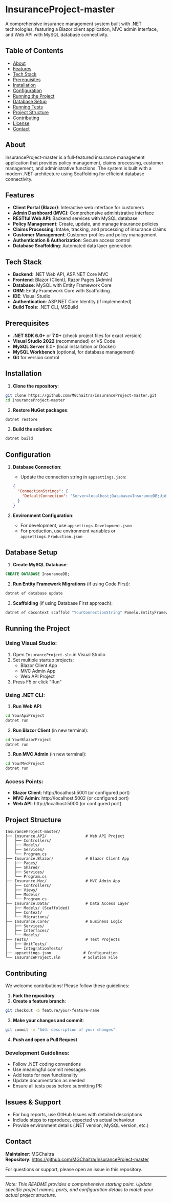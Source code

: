 # InsuranceProject-master

A comprehensive insurance management system built with .NET technologies, featuring a Blazor client application, MVC admin interface, and Web API with MySQL database connectivity.

## Table of Contents
- [About](#about)
- [Features](#features)
- [Tech Stack](#tech-stack)
- [Prerequisites](#prerequisites)
- [Installation](#installation)
- [Configuration](#configuration)
- [Running the Project](#running-the-project)
- [Database Setup](#database-setup)
- [Running Tests](#running-tests)
- [Project Structure](#project-structure)
- [Contributing](#contributing)
- [License](#license)
- [Contact](#contact)

## About

InsuranceProject-master is a full-featured insurance management application that provides policy management, claims processing, customer management, and administrative functions. The system is built with a modern .NET architecture using Scaffolding for efficient database connectivity.

## Features

- **Client Portal (Blazor)**: Interactive web interface for customers
- **Admin Dashboard (MVC)**: Comprehensive administrative interface
- **RESTful Web API**: Backend services with MySQL database
- **Policy Management**: Create, update, and manage insurance policies
- **Claims Processing**: Intake, tracking, and processing of insurance claims
- **Customer Management**: Customer profiles and policy management
- **Authentication & Authorization**: Secure access control
- **Database Scaffolding**: Automated data layer generation

## Tech Stack

- **Backend**: .NET Web API, ASP.NET Core MVC
- **Frontend**: Blazor (Client), Razor Pages (Admin)
- **Database**: MySQL with Entity Framework Core
- **ORM**: Entity Framework Core with Scaffolding
- **IDE**: Visual Studio
- **Authentication**: ASP.NET Core Identity (if implemented)
- **Build Tools**: .NET CLI, MSBuild

## Prerequisites

- **.NET SDK 6.0+** or **7.0+** (check project files for exact version)
- **Visual Studio 2022** (recommended) or VS Code
- **MySQL Server** 8.0+ (local installation or Docker)
- **MySQL Workbench** (optional, for database management)
- **Git** for version control

## Installation

1. **Clone the repository**:
```bash
git clone https://github.com/MGChaitra/InsuranceProject-master.git
cd InsuranceProject-master
```

2. **Restore NuGet packages**:
```bash
dotnet restore
```

3. **Build the solution**:
```bash
dotnet build
```

## Configuration

1. **Database Connection**:
   - Update the connection string in `appsettings.json`:
   ```json
   {
     "ConnectionStrings": {
       "DefaultConnection": "Server=localhost;Database=InsuranceDB;Uid=your_username;Pwd=your_password;"
     }
   }
   ```

2. **Environment Configuration**:
   - For development, use `appsettings.Development.json`
   - For production, use environment variables or `appsettings.Production.json`

## Database Setup

1. **Create MySQL Database**:
```sql
CREATE DATABASE InsuranceDB;
```

2. **Run Entity Framework Migrations** (if using Code First):
```bash
dotnet ef database update
```

3. **Scaffolding** (if using Database First approach):
```bash
dotnet ef dbcontext scaffold "YourConnectionString" Pomelo.EntityFrameworkCore.MySql -OutputDir Models -ContextDir Data -Context InsuranceDbContext -Force
```

## Running the Project

### Using Visual Studio:
1. Open `InsuranceProject.sln` in Visual Studio
2. Set multiple startup projects:
   - Blazor Client App
   - MVC Admin App  
   - Web API Project
3. Press F5 or click "Run"

### Using .NET CLI:

1. **Run Web API**:
```bash
cd YourApiProject
dotnet run
```

2. **Run Blazor Client** (in new terminal):
```bash
cd YourBlazorProject
dotnet run
```

3. **Run MVC Admin** (in new terminal):
```bash
cd YourMvcProject
dotnet run
```

### Access Points:
- **Blazor Client**: http://localhost:5001 (or configured port)
- **MVC Admin**: http://localhost:5002 (or configured port) 
- **Web API**: http://localhost:5000 (or configured port)

## Project Structure

```
InsuranceProject-master/
├── Insurance.API/                 # Web API Project
│   ├── Controllers/
│   ├── Models/
│   ├── Services/
│   └── Program.cs
├── Insurance.Blazor/              # Blazor Client App
│   ├── Pages/
│   ├── Shared/
│   ├── Services/
│   └── Program.cs
├── Insurance.Mvc/                 # MVC Admin App
│   ├── Controllers/
│   ├── Views/
│   ├── Models/
│   └── Program.cs
├── Insurance.Data/                # Data Access Layer
│   ├── Models/ (Scaffolded)
│   ├── Context/
│   └── Migrations/
├── Insurance.Core/                # Business Logic
│   ├── Services/
│   ├── Interfaces/
│   └── Models/
├── Tests/                         # Test Projects
│   ├── UnitTests/
│   └── IntegrationTests/
├── appsettings.json              # Configuration
└── InsuranceProject.sln          # Solution File
```

## Contributing

We welcome contributions! Please follow these guidelines:

1. **Fork the repository**
2. **Create a feature branch**:
```bash
git checkout -b feature/your-feature-name
```

3. **Make your changes and commit**:
```bash
git commit -m "Add: description of your changes"
```

4. **Push and open a Pull Request**

### Development Guidelines:
- Follow .NET coding conventions
- Use meaningful commit messages
- Add tests for new functionality
- Update documentation as needed
- Ensure all tests pass before submitting PR

## Issues & Support

- For bug reports, use GitHub Issues with detailed descriptions
- Include steps to reproduce, expected vs actual behaviour
- Provide environment details (.NET version, MySQL version, etc.)

## Contact

**Maintainer**: MGChaitra  
**Repository**: https://github.com/MGChaitra/InsuranceProject-master

For questions or support, please open an issue in this repository.

---

*Note: This README provides a comprehensive starting point. Update specific project names, ports, and configuration details to match your actual project structure.*
